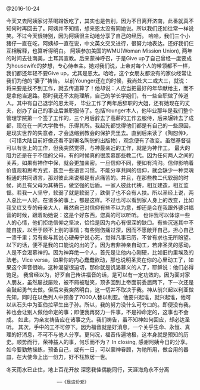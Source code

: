 @2016-10-24


今天又去阿姨家讨茶喝蹭饭吃了，其实也是告别，因为不日离开济南，此番就真不知何时再回去了。阿姨并不知情，想来恩太没有同她说。所以我们还如往常一样说笑。不过今天很特别，因为阿姨很主动地分享了自己的经历。 哈哈，我们三个小猪仔一直在吃，阿姨却一直在说，中文英文交叉进行，很努力地表达。还好我们仨互相解释，也算听得明白。 阿姨参加美国的WMU(Woman Mission Union), 两年的时间去往南美，土耳其宣教。后来蒙神呼召，于是Give up了自己曾经一度要成为housewife的梦想，专心侍奉主。她对我们说，上帝对每个人的带领都不一样，我们都还年轻不要Give up，尤其是恩太。哈哈，这个女朋友都没有的家伙经常让我们为他的“妻子”祷告。 
       以前Younger还在的时候，我尚处大二或大三，就说：将来要是找不到工作，就去传道算了！他却说：人应当把最好的年华献给主，而不是拿他当退路。那时我还不太能理解，自己的学长学姐们，有一些全职做了传道人。其中有自己退学的恩太哥， 毕业工作了两年后辞职的大姐，还有她现在的丈夫，创办了自己的事业后兼职服侍了。包括Younger本人，他毕业那年是我们整个管理学院第一个签了工作的，三个月后辞去了高薪的工作去服侍，后来辗转去了成都，现在在一间大学教书，乐得其所。我起先都觉得他们都是有自己的一些原因，是现实世界的失意者，才会退缩到教会的保护壳里去。直到后来读了《陶恕传》，（可惜大陆目前好像还看不到署名陶恕的出版物），观念便有了改变。虽然基督徒可以有世上的工作，但我突然觉得，与神最亲近的工作，就是为神作工。
       最大的阻力还是在于不信的父母，有的时候真的很羡慕那些教二代。因为任何两人之间的关系，如果有神作中保，就会更加亲密。一旦信仰不同，便如有鸿沟。信仰影响着价值观和思考方式，甚至一些语言习惯。不能分享共同的信仰，就会缺少一种灵魂相通的共同语言，那对彼此来说都是有点痛苦的。并且，在那些教二代软弱的时候，尚且有父母为其祷告，做坚强的后盾。一家人彼此代祷，相互建造，相互监督。若我一人坚守，软弱了就是软弱了，跌倒了也不会有人扶。所以圣经上说，两人总比一人好。在诸多的事上，都是这样。不过也可以看到家人身上的改变，比如我又红又专的母亲大人，虽然自己对信仰有些不以为意，却还是会在我跟外婆讲福音的时候，跟着劝她说：这是个好东西，您真的可以听听。
       也许我可以体谅一些人的心情，他们拒绝信仰之坚决，恰恰是因为内心有很深的缺口。有些沉迷其中不能自拔，以至于顾不上别的事情；有些则伤痛过深，因而不愿敞开自己，担心自己一溃千里；另有些与其说心硬毋宁说心死，觉得凡事已历，不曾有求也无所盼望。以下的话，便不是我的口能说的出的了。因为若非神亲自动工，若非圣灵的感动，人是不会渴慕神的。因为神弃绝一个人，首先是让他内心刚硬，比如旧约里埃及的法老。Vice versa，如果你的内心蠢蠢欲动，那也说明圣灵在你的心里动工了，如果这个声音很响，这种渴望很迫切，那你就是饥渴慕义的人了，耶稣说：他们必得饱足。
       我曾经以为，好歹自己传讲福音的话，是可以有一定功效的。因为面对家人朋友，虽然屡战屡败，被不屑被耻笑，顶多回到上帝面前委屈两下，下一次还是会鼓起勇气去做。但后来我突然明白，这一切并不取决于我。神从前兴起以利亚做先知，同时在以色列人中预备了7000人替以利亚。他要兴起谁，就兴起谁，他可以从石头中为亚伯拉罕生出子孙。所以，我的努力没什么可夸口的。即便没有我，神也会让别人做他命定的事；即便我再努力一件事，不是神命定的，这事也不会成。
       如此，为亲友祷告应在诸事之先。我们祷告，虽不知神如何回应，却必达圣听。 其次，手中的工不可停下。因为福音就是好消息，一个关乎生命、永恒、真理的好消息，不可不与他人分享。更何况，福音传遍地极，这本身就是预知的历史。顺势而行，荣神益人的事，何乐而不为？
       In closing, 感谢阿姨今日的分享。如今要勤勉操练，预备自己，或有一日，可以蒙神眷顾，为祂所用，做合用的器皿，在大使命上出一份力，好不枉旅居一世。 


冬天雨水已止住，地上百花开放
深愿我佳偶能同行，天涯海角永不分离 

                       ——《是这份爱》 
